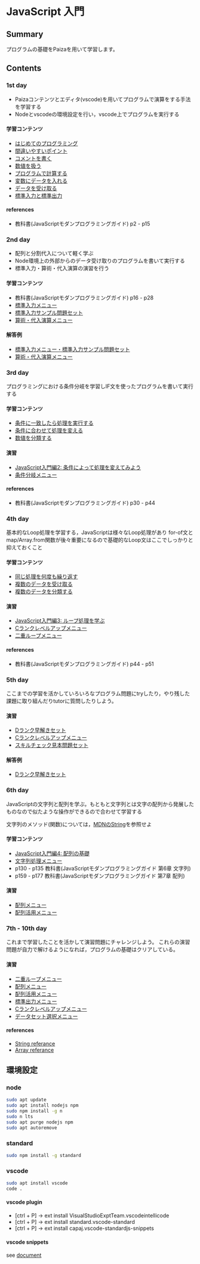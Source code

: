 # JavaScript 入門

## Summary

プログラムの基礎をPaizaを用いて学習します。


## Contents

### 1st day

- Paizaコンテンツとエディタ(vscode)を用いてプログラムで演算をする手法を学習する
- Nodeとvscodeの環境設定を行い，vscode上でプログラムを実行する

#### 学習コンテンツ

- [はじめてのプログラミング](https://paiza.jp/works/javascript/trial/javascript-trial-1/63001)
- [間違いやすいポイント](https://paiza.jp/works/javascript/trial/javascript-trial-1/63002)
- [コメントを書く](https://paiza.jp/works/javascript/trial/javascript-trial-1/63003 )
- [数値を扱う](https://paiza.jp/works/javascript/trial/javascript-trial-1/63004)
- [プログラムで計算する](https://paiza.jp/works/javascript/trial/javascript-trial-1/63005)
- [変数にデータを入れる](https://paiza.jp/works/javascript/trial/javascript-trial-1/63006)
- [データを受け取る](https://paiza.jp/works/javascript/trial/javascript-trial-1/63007)
- [標準入力と標準出力](https://paiza.jp/works/javascript/trial/javascript-trial-1/63008)

#### references

- 教科書(JavaScriptモダンプログラミングガイド) p2 - p15

### 2nd day

- 配列と分割代入について軽く学ぶ
- Node環境上の外部からのデータ受け取りのプログラムを書いて実行する
- 標準入力・算術・代入演算の演習を行う

#### 学習コンテンツ

- 教科書(JavaScriptモダンプログラミングガイド) p16 - p28
- [標準入力メニュー](https://paiza.jp/works/mondai/stdin_primer/problem_index?language_uid=javascript)
- [標準入力サンプル問題セット](https://paiza.jp/works/mondai/stdin/problem_index?language_uid=javascript)
- [算術・代入演算メニュー](https://paiza.jp/works/mondai/arithmetic_substitution_op/problem_index?language_uid=javascript)

#### 解答例

- [標準入力メニュー・標準入力サンプル問題セット](./exercise/stdin.md)
- [算術・代入演算メニュー](./exercise/arthmetic.md)


### 3rd day

プログラミングにおける条件分岐を学習しIF文を使ったプログラムを書いて実行する

#### 学習コンテンツ

- [条件に一致したら処理を実行する](https://paiza.jp/works/javascript/trial/javascript-trial-1/63009)
- [条件に合わせて処理を変える ](https://paiza.jp/works/javascript/trial/javascript-trial-1/63010)
- [数値を分類する](https://paiza.jp/works/javascript/trial/javascript-trial-1/63011)

#### 演習

- [JavaScript入門編2: 条件によって処理を変えてみよう](https://paiza.jp/works/js/primer/beginner-js2)
- [条件分岐メニュー](https://paiza.jp/works/mondai/conditions_branch/problem_index?language_uid=javascript)

#### references

- 教科書(JavaScriptモダンプログラミングガイド) p30 - p44

### 4th day

基本的なLoop処理を学習する，JavaScriptは様々なLoop処理があり
for-of文とmap/Array.from関数が後々重要になるので基礎的なLoop文はここでしっかりと抑えておくこと

#### 学習コンテンツ

- [同じ処理を何度も繰り返す](https://paiza.jp/works/javascript/trial/javascript-trial-1/63012)
- [複数のデータを受け取る](https://paiza.jp/works/javascript/trial/javascript-trial-1/63013)
- [複数のデータを分類する](https://paiza.jp/works/javascript/trial/javascript-trial-1/63014)

#### 演習

- [JavaScript入門編3: ループ処理を学ぶ](https://paiza.jp/works/js/primer/beginner-js3)
- [Cランクレベルアップメニュー](https://paiza.jp/works/mondai/c_rank_level_up_problems/problem_index?language_uid=javascript)
- [二重ループメニュー](https://paiza.jp/works/mondai/double_roop_problems/problem_index?language_uid=javascript)


#### references

- 教科書(JavaScriptモダンプログラミングガイド) p44 - p51

### 5th day

ここまでの学習を活かしていろいろなプログラム問題にtryしたり，やり残した課題に取り組んだりtutorに質問したりしよう。

#### 演習

- [Dランク早解きセット](https://paiza.jp/works/mondai/drankfast/problem_index?language_uid=javascript)
- [Cランクレベルアップメニュー](https://paiza.jp/works/mondai/c_rank_level_up_problems/problem_index?language_uid=javascript)
- [スキルチェック見本問題セット](https://paiza.jp/works/mondai/skillcheck_sample/problem_index?language_uid=javascript)

#### 解答例

- [Dランク早解きセット](./exercise/drankfast.md)

### 6th day

JavaScriptの文字列と配列を学ぶ，もともと文字列とは文字の配列から発展したものなので似たような操作ができるので合わせて学習する

文字列のメソッド(関数)については，[MDNのString](https://developer.mozilla.org/ja/docs/Web/JavaScript/Reference/Global_Objects/String)を参照せよ

#### 学習コンテンツ

- [JavaScript入門編4: 配列の基礎](https://paiza.jp/works/js/primer/beginner-js4)
- [文字列処理メニュー](https://paiza.jp/works/mondai/string_primer/problem_index?language_uid=javascript)
- p130 - p135 教科書(JavaScriptモダンプログラミングガイド 第6章 文字列) 
- p159 - p177 教科書(JavaScriptモダンプログラミングガイド 第7章 配列) 

#### 演習

- [配列メニュー](https://paiza.jp/works/mondai/array_primer/problem_index?language_uid=javascript)
- [配列活用メニュー](https://paiza.jp/works/mondai/array_utilization_primer/problem_index?language_uid=javascript)



### 7th - 10th day

これまで学習したことを活かして演習問題にチャレンジしよう。
これらの演習問題が自力で解けるようになれば，プログラムの基礎はクリアしている。

#### 演習

- [二重ループメニュー](https://paiza.jp/works/mondai/double_roop_problems/problem_index?language_uid=javascript)
- [配列メニュー](https://paiza.jp/works/mondai/array_primer/problem_index?language_uid=javascript)
- [配列活用メニュー](https://paiza.jp/works/mondai/array_utilization_primer/problem_index?language_uid=javascript)
- [標準出力メニュー](https://paiza.jp/works/mondai/stdout_primer/problem_index?language_uid=javascript)
- [Cランクレベルアップメニュー](https://paiza.jp/works/mondai/c_rank_level_up_problems/problem_index?language_uid=javascript)
- [データセット選択メニュー](https://paiza.jp/works/mondai/data_structure/problem_index?language_uid=javascript) 

#### references

- [String referance](https://developer.mozilla.org/ja/docs/Web/JavaScript/Reference/Global_Objects/String)
- [Array referance](https://developer.mozilla.org/ja/docs/Web/JavaScript/Reference/Global_Objects/Array)


## 環境設定 

### node

```sh
sudo apt update
sudo apt install nodejs npm
sudo npm install -g n
sudo n lts
sudo apt purge nodejs npm
sudo apt autoremove
```

### standard

```sh
sudo npm install -g standard
```

### vscode

```sh
sudo apt install vscode
code .
```

#### vscode plugin

- [ctrl + P] -> ext install VisualStudioExptTeam.vscodeintellicode
- [ctrl + P] -> ext install standard.vscode-standard
- [ctrl + P] -> ext install capaj.vscode-standardjs-snippets

#### vscode snippets

see [document](./docs/snippet.md)
